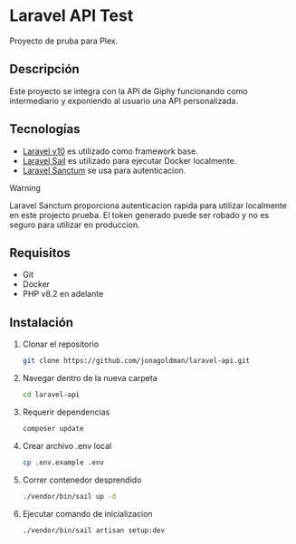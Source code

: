 # Laravel API Test

Proyecto de pruba para Plex.

## Descripción
Este proyecto se integra con la API de Giphy funcionando como intermediario y exponiendo al usuario una API personalizada.

## Tecnologías
- [Laravel v10](https://laravel.com/docs/10.x) es utilizado como framework base.
- [Laravel Sail](https://laravel.com/docs/10.x/sail) es utilizado para ejecutar Docker localmente.
- [Laravel Sanctum](https://laravel.com/docs/10.x/sanctum) se usa para autenticacion.

> [!WARNING]
> Laravel Sanctum proporciona autenticacion rapida para utilizar localmente en este projecto prueba. El token generado puede ser robado y no es seguro para utilizar en produccion.


## Requisitos
- Git
- Docker
- PHP v8.2 en adelante

## Instalación
1. Clonar el repositorio
    ```bash
    git clone https://github.com/jonagoldman/laravel-api.git
    ```
2. Navegar dentro de la nueva carpeta
    ```bash
    cd laravel-api
    ```
3. Requerir dependencias
    ```bash
    composer update
    ```
4. Crear archivo .env local
    ```bash
    cp .env.example .env
    ```
5. Correr contenedor desprendido
    ```bash
    ./vendor/bin/sail up -d
    ```
6. Ejecutar comando de inicializacion
    ```bash
    ./vendor/bin/sail artisan setup:dev
    ```
